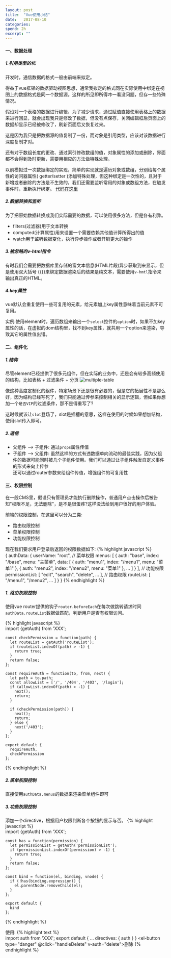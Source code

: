 ```yaml
---
layout: post
title:  "Vue使用小结"
date:   2017-08-10
categories: 
spend: 2h
excerpt: ""
---
```


#### 一、数据处理
##### 1.引用类型的坑

开发时，通信数据的格式一般由前端来拟定。

得益于vue框架的数据驱动视图思想，通常我拟定的格式同在实际使用中绑定在视图上的数据格式是同一个数据源。这样的所见即所得咋一看没问题，但存一些特殊情况。

假设对一个表格的数据进行编辑，为了减少请求，通过赋值直接使用表格上的数据来进行回显，就会出现我只是修改了数据，但没有点保存，关闭编辑框后页面上的数据却显示已经被修改了，刷新页面后又恢复过来。

这是因为我只是把数据源的值复制了一份，而对象是引用类型，应该对该数据进行深度复制才对。

还有对于数组长度的更改、通过索引修改数组的值，对象属性的添加或删除，界面都不会得到及时更新，需要用相应的方法做特殊处理。

以前模拟过一次数据绑定的实现，简单的实现就是遍历对象或数组，分别给每个属性的访问器属性( getter/setter )添加特殊处理，但这种绑定是一次性的，且对于新增或者删除的方法是不生效的，我们还需要监听常用的对象或数组方法，在触发事件时，重新执行绑定。
[代码在这里](https://github.com/bulgerxie/bulgerxie.github.io/blob/master/assets/example/dataBind.js)

##### 2.数据转换和监听
为了把原始数据转换成我们实际需要的数据，可以使用很多方法，但是各有利弊。

* filters(过滤器)用于文本转换
* computed(计算属性)用来设置一个需要依赖其他值计算所得出的值
* watch用于监听数据变化，执行异步操作或者开销更大的操作

##### 3.被忽略的v-html指令
有时我们会需要把数据库里存储的富文本信息(HTML片段)异步获取到来显示，但是使用双大括号 \{\{}}来绑定数据渲染后的结果是纯文本，需要使用`v-hmtl`指令来输出真正的HTML。

##### 4.key属性
vue默认会重复使用一些可复用的元素，给元素加上key属性意味着当前元素不可复用。

实例:使用element时，遍历数组来输出一个`select`控件的`option`时，如果不加key属性的话，在虚拟的dom结构里，找不到key属性，就共用一个option来渲染，导致其它的属性值出错。

#### 二、组件化
##### 1.结构

尽管element已经提供了很多元组件，但在实际的业务中，还是会有较多高频使用的结构，比如表格 + 过滤条件 + 分页
![multiple-table](http://navcd-1252873427.cosgz.myqcloud.com/head_img/%E5%B1%8F%E5%B9%95%E5%BF%AB%E7%85%A7%202017-10-16%20%E4%B8%8B%E5%8D%887.06.03.png)

像这种高度定制化的组件，特定场景下还是很有必要的，但是它的拓展性不是那么好，因为结构已经写死了，我们只能通过传参来控制相关的显示逻辑，但如果你想加一个`是否VIP`的过滤条件，那不是得重写了?

这时候就该让`slot`登场了，slot是插槽的意思，这样在使用的时候如果想加结构，使用slot传入即可。

##### 2.通信
* 父组件 ——> 子组件: 通过`props`属性传值
* 子组件 ——> 父组件: 虽然这样的方式有违数据单向流动的最佳实践，因为父组件的数据可能同时被几个子组件使用。我们可以通过让子组件触发自定义事件的形式来向上传参  
还可以通过router参数来给组件传值，增强组件的可复用性

#### 三、权限控制
在一般CMS里，假设只有管理员才能执行删除操作，普通用户点击操作后被告知"权限不足，无法删除"，是不是很蛋疼?这样没法给到用户很好的用户体验。

前端的权限控制，在这里可以分为三类:   
* 路由权限控制
* 菜单权限控制
* 功能权限控制

现在我们要求用户登录后返回的权限数据如下:
{% highlight javascript %}  
    {
        authData: {
            userName: "root",
            // 菜单权限
            menus: [
                {
                    auth: "base",
                    index: "/base",
                    menu: "主菜单",
                    data: [
                        {
                            auth: "menu1",
                            index: "/menu1",
                            menu: "菜单1"
                        },
                        {
                            auth: "menu2",
                            index: "/menu2",
                            menu: "菜单1"
                        },
                        ...
                    ]
                }
            ],
            // 功能权限
            permissionList: [
                "edit",
                "search",
                "delete",
                ...
            ],
            // 路由权限
            routeList: [
                "/menu1",
                "/menu2",
                ...
            ]
        }
    }
{% endhighlight %}

##### 1. 路由权限控制
使用vue router提供的钩子`router.beforeEach`在每次做跳转请求时同`authData.routeList`数据做匹配，判断用户是否有权限访问。

{% highlight javascript %}  
    import {getAuth} from 'XXX';
    
    const checkPermission = function(path) {
      let routeList = getAuth('routeList');
      if (routeList.indexOf(path) > -1) {
        return true;
      }
      return false;
    };
    
    const requireAuth = function(to, from, next) {
      let path = to.path;
      const allowList = ['/', '/404', '/403', '/login'];
      if (allowList.indexOf(path) > -1) {
        next();
        return;
      }
    
      if (checkPermission(path)) {
        next();
        return;
      } else {
        next('/403');
      }
    };
    
    export default {
      requireAuth,
      checkPermission
    };
{% endhighlight %}

##### 2.菜单权限控制
直接使用`authData.menus`的数据来渲染菜单组件即可

##### 3.功能权限控制
添加一个directive，根据用户权限判断各个按钮的显示与否。
{% highlight javascript %}  
    import {getAuth} from 'XXX';
    
    const has = function(permission) {
      let permissionList = getAuth('permissionList');
      if (permissionList.indexOf(permission) > -1) {
        return true;
      }
      return false;
    };
    
    const bind = function(el, binding, vnode) {
      if (!has(binding.expression)) {
        el.parentNode.removeChild(el);
      }
    };
    
    export default {
      bind
    };
{% endhighlight %}

使用:
{% highlight text %}  
    import auth from 'XXX';
    export default {
        ...
        directives: {
          auth
        }
    }
    <el-button type="danger" @click="handleDelete" v-auth="delete">删除</el-button>
{% endhighlight %}